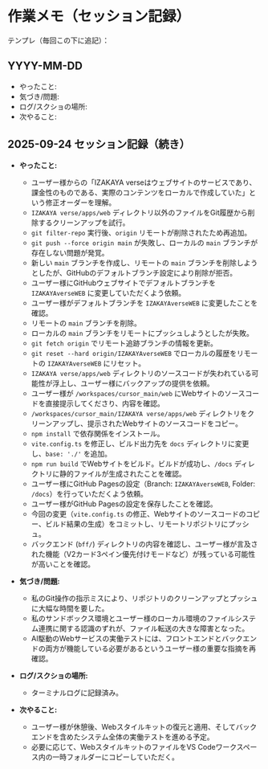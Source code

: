 # 作業メモ（セッション記録）

テンプレ（毎回この下に追記）：

## YYYY-MM-DD
- やったこと:
- 気づき/問題:
- ログ/スクショの場所:
- 次やること:

## 2025-09-24 セッション記録（続き）

- **やったこと:**
    - ユーザー様からの「IZAKAYA verseはウェブサイトのサービスであり、課金性のものである、実際のコンテンツをローカルで作成していた」という修正オーダーを理解。
    - `IZAKAYA verse/apps/web` ディレクトリ以外のファイルをGit履歴から削除するクリーンアップを試行。
    - `git filter-repo` 実行後、`origin` リモートが削除されたため再追加。
    - `git push --force origin main` が失敗し、ローカルの `main` ブランチが存在しない問題が発覚。
    - 新しい `main` ブランチを作成し、リモートの `main` ブランチを削除しようとしたが、GitHubのデフォルトブランチ設定により削除が拒否。
    - ユーザー様にGitHubウェブサイトでデフォルトブランチを `IZAKAYAverseWEB` に変更していただくよう依頼。
    - ユーザー様がデフォルトブランチを `IZAKAYAverseWEB` に変更したことを確認。
    - リモートの `main` ブランチを削除。
    - ローカルの `main` ブランチをリモートにプッシュしようとしたが失敗。
    - `git fetch origin` でリモート追跡ブランチの情報を更新。
    - `git reset --hard origin/IZAKAYAverseWEB` でローカルの履歴をリモートの `IZAKAYAverseWEB` にリセット。
    - `IZAKAYA verse/apps/web` ディレクトリのソースコードが失われている可能性が浮上し、ユーザー様にバックアップの提供を依頼。
    - ユーザー様が `/workspaces/cursor_main/web` にWebサイトのソースコードを直接提示してくださり、内容を確認。
    - `/workspaces/cursor_main/IZAKAYA verse/apps/web` ディレクトリをクリーンアップし、提示されたWebサイトのソースコードをコピー。
    - `npm install` で依存関係をインストール。
    - `vite.config.ts` を修正し、ビルド出力先を `docs` ディレクトリに変更し、`base: './'` を追加。
    - `npm run build` でWebサイトをビルド。ビルドが成功し、`/docs` ディレクトリに静的ファイルが生成されたことを確認。
    - ユーザー様にGitHub Pagesの設定（Branch: `IZAKAYAverseWEB`, Folder: `/docs`）を行っていただくよう依頼。
    - ユーザー様がGitHub Pagesの設定を保存したことを確認。
    - 今回の変更（`vite.config.ts` の修正、Webサイトのソースコードのコピー、ビルド結果の生成）をコミットし、リモートリポジトリにプッシュ。
    - バックエンド (`bff/`) ディレクトリの内容を確認し、ユーザー様が言及された機能（V2カード3ペイン優先付けモードなど）が残っている可能性が高いことを確認。

- **気づき/問題:**
    - 私のGit操作の指示ミスにより、リポジトリのクリーンアップとプッシュに大幅な時間を要した。
    - 私のサンドボックス環境とユーザー様のローカル環境のファイルシステム連携に関する認識のずれが、ファイル転送の大きな障害となった。
    - AI駆動のWebサービスの実働テストには、フロントエンドとバックエンドの両方が機能している必要があるというユーザー様の重要な指摘を再確認。

- **ログ/スクショの場所:**
    - ターミナルログに記録済み。

- **次やること:**
    - ユーザー様が休憩後、Webスタイルキットの復元と適用、そしてバックエンドを含めたシステム全体の実働テストを進める予定。
    - 必要に応じて、WebスタイルキットのファイルをVS Codeワークスペース内の一時フォルダーにコピーしていただく。

